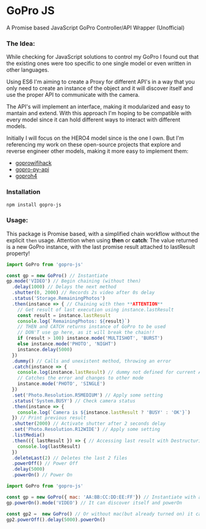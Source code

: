 # GoPro JS
A Promise based JavaScript GoPro Controller/API Wrapper (Unofficial)

### The Idea:
While checking for JavaScript solutions to control my GoPro I found out that the existing ones were too specific to one single model or even written in other languages.

Using ES6 I'm aiming to create a Proxy for different API's in a way that you only need to create an instance of the object and it will discover itself and use the proper API to communicate with the camera.

The API's will implement an interface, making it modularized and easy to mantain and extend. With this approach I'm hoping to be compatible with every model since it can hold different ways to interact with different models.

Initially I will focus on the HERO4 model since is the one I own. But I'm referencing my work on these open-source projects that explore and reverse engineer other models, making it more easy to implement them:

- [goprowifihack](https://github.com/KonradIT/goprowifihack)
- [gopro-py-api](https://github.com/KonradIT/gopro-py-api)
- [goproh4](https://github.com/citolen/goproh4)

### Installation
```bash
npm install gopro-js
```

### Usage:
This package is Promise based, with a simplified chain workflow without the explicit `then` usage.
Attention when using **then** or **catch**: The value returned is a new GoPro instance, with the last promise result attached to lastResult property!

```javascript
import GoPro from 'gopro-js'

const gp = new GoPro() // Instantiate
gp.mode('VIDEO') // Begin chaining (without then)
  .delay(1000) // Delays the next method
  .shutter(0, 2000) // Records 2s video after 0s delay
  .status('Storage.RemainingPhotos')
  .then(instance => { // Chaining with then **ATTENTION**
    // Get result of last execution using instance.lastResult
    const result = instance.lastResult
    console.log(`RemainingPhotos: ${result}`)
    // THEN and CATCH returns instance of GoPro to be used
    // DON'T use gp here, as it will break the chain!!
    if (result > 100) instance.mode('MULTISHOT', 'BURST')
    else instance.mode('PHOTO', 'NIGHT')
    instance.delay(5000)
  })
  .dummy() // Calls and unexistent method, throwing an error
  .catch(instance => {
    console.log(instance.lastResult) // dummy not defined for current API.
    // Catches the error and changes to other mode
    instance.mode('PHOTO', 'SINGLE')
  })
  .set('Photo.Resolution.R5MEDIUM') // Apply some setting
  .status('System.BUSY') // Check camera status
  .then(instance => {
    console.log(`Camera is ${instance.lastResult ? 'BUSY' : 'OK'}`)
  }) // Print previous result
  .shutter(2000) // Activate shutter after 2 seconds delay
  .set('Photo.Resolution.R12WIDE') // Apply some setting
  .listMedia()
  .then(({ lastResult }) => { // Accessing last result with Destructuring
    console.log(lastResult)
  })
  .deleteLast(2) // Deletes the last 2 files
  .powerOff() // Power Off
  .delay(5000)
  .powerOn() // Power On
```

```javascript
import GoPro from 'gopro-js'

const gp = new GoPro({ mac: 'AA:BB:CC:DD:EE:FF'}) // Instantiate with a valid mac address
gp.powerOn().mode('VIDEO') // It can discover itself and powerOn

const gp2 =  new GoPro() // Or without mac(but already turned on) it can powerOn after a powerOff
gp2.powerOff().delay(5000).powerOn()
```
